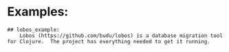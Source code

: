 # Examples:

	## lobos_example:
		Lobos (https://github.com/budu/lobos) is a database migration tool for Clojure.  The project has everything needed to get it running.
